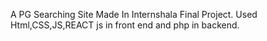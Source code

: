 A PG Searching Site Made In Internshala Final Project.
Used Html,CSS,JS,REACT js in front end and php in backend.
